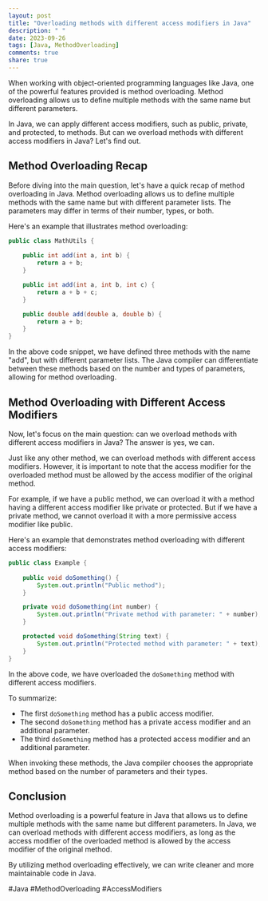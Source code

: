 ```yaml
---
layout: post
title: "Overloading methods with different access modifiers in Java"
description: " "
date: 2023-09-26
tags: [Java, MethodOverloading]
comments: true
share: true
---
```


When working with object-oriented programming languages like Java, one of the powerful features provided is method overloading. Method overloading allows us to define multiple methods with the same name but different parameters.

In Java, we can apply different access modifiers, such as public, private, and protected, to methods. But can we overload methods with different access modifiers in Java? Let's find out.

## Method Overloading Recap

Before diving into the main question, let's have a quick recap of method overloading in Java. Method overloading allows us to define multiple methods with the same name but with different parameter lists. The parameters may differ in terms of their number, types, or both.

Here's an example that illustrates method overloading:

```java
public class MathUtils {
    
    public int add(int a, int b) {
        return a + b;
    }

    public int add(int a, int b, int c) {
        return a + b + c;
    }

    public double add(double a, double b) {
        return a + b;
    }
}
```

In the above code snippet, we have defined three methods with the name "add", but with different parameter lists. The Java compiler can differentiate between these methods based on the number and types of parameters, allowing for method overloading.

## Method Overloading with Different Access Modifiers

Now, let's focus on the main question: can we overload methods with different access modifiers in Java? The answer is yes, we can.

Just like any other method, we can overload methods with different access modifiers. However, it is important to note that the access modifier for the overloaded method must be allowed by the access modifier of the original method.

For example, if we have a public method, we can overload it with a method having a different access modifier like private or protected. But if we have a private method, we cannot overload it with a more permissive access modifier like public.

Here's an example that demonstrates method overloading with different access modifiers:

```java
public class Example {
    
    public void doSomething() {
        System.out.println("Public method");
    }

    private void doSomething(int number) {
        System.out.println("Private method with parameter: " + number);
    }

    protected void doSomething(String text) {
        System.out.println("Protected method with parameter: " + text);
    }
}
```

In the above code, we have overloaded the `doSomething` method with different access modifiers. 

To summarize:
- The first `doSomething` method has a public access modifier.
- The second `doSomething` method has a private access modifier and an additional parameter.
- The third `doSomething` method has a protected access modifier and an additional parameter.

When invoking these methods, the Java compiler chooses the appropriate method based on the number of parameters and their types.

## Conclusion

Method overloading is a powerful feature in Java that allows us to define multiple methods with the same name but different parameters. In Java, we can overload methods with different access modifiers, as long as the access modifier of the overloaded method is allowed by the access modifier of the original method.

By utilizing method overloading effectively, we can write cleaner and more maintainable code in Java.

#Java #MethodOverloading #AccessModifiers